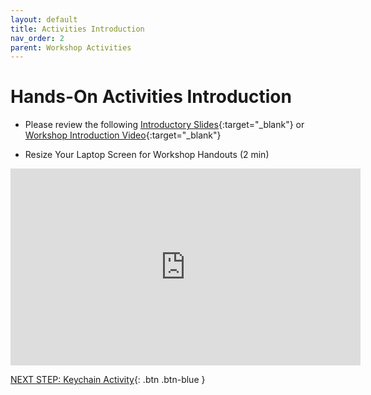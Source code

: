 ```yaml
---
layout: default
title: Activities Introduction
nav_order: 2
parent: Workshop Activities
---
```

# Hands-On Activities Introduction

- Please review the following [Introductory Slides](https://bit.ly/2ISxkqh){:target="_blank"} or [Workshop Introduction Video](https://www.youtube.com/watch?v=CWK0UcdHHuA){:target="_blank"}

- Resize Your Laptop Screen for Workshop Handouts (2 min)
<iframe width="560" height="315" src="https://www.youtube.com/embed/Igk5hZUfzN0" title="YouTube video player" frameborder="0" allow="accelerometer; autoplay; clipboard-write; encrypted-media; gyroscope; picture-in-picture" allowfullscreen></iframe>

[NEXT STEP: Keychain Activity](keychain-activity.html){: .btn .btn-blue }
